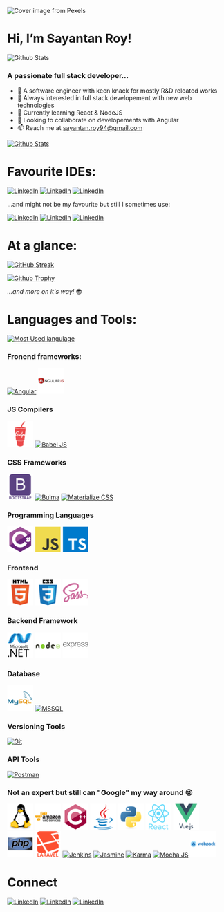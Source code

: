 ![Cover image from Pexels](https://images.pexels.com/photos/169573/pexels-photo-169573.jpeg?auto=compress&cs=tinysrgb&dpr=3&h=375&w=630)

# Hi, I’m Sayantan Roy!

![Github Stats](https://komarev.com/ghpvc/?username=dusk196&label=Profile%20views&color=blue&style=flat-square)

### A passionate full stack developer...

- 👋 A software engineer with keen knack for mostly R&D releated works
- 👀 Always interested in full stack developement with new web technologies
- 🌱 Currently learning React & NodeJS
- 💞️ Looking to collaborate on developements with Angular
- 📫 Reach me at sayantan.roy94@gmail.com

[![Github Stats](https://github-readme-stats.vercel.app/api?username=dusk196&show_icons=true&theme=vue-dark)](https://github-readme-stats.vercel.app/)

# Favourite IDEs:

[![LinkedIn](https://img.shields.io/badge/Visual_Studio_Code-0078D4?style=for-the-badge&logo=visual%20studio%20code&logoColor=white)](https://code.visualstudio.com/)
[![LinkedIn](https://img.shields.io/badge/Visual_Studio-5C2D91?style=for-the-badge&logo=visual%20studio&logoColor=white)](https://visualstudio.microsoft.com/)
[![LinkedIn](https://img.shields.io/badge/Notepad++-90E59A.svg?style=for-the-badge&logo=notepad%2B%2B&logoColor=black)](https://notepad-plus-plus.org/)

...and might not be my favourite but still I sometimes use:

[![LinkedIn](https://img.shields.io/badge/Eclipse-2C2255?style=for-the-badge&logo=eclipse&logoColor=white)](https://www.eclipse.org/)
[![LinkedIn](https://img.shields.io/badge/sublime_text-%23575757.svg?&style=for-the-badge&logo=sublime-text&logoColor=important)](https://www.sublimetext.com/)
[![LinkedIn](https://img.shields.io/badge/Atom-66595C?style=for-the-badge&logo=Atom&logoColor=white)](https://atom.io/)

# At a glance:

[![GitHub Streak](https://github-readme-streak-stats.herokuapp.com?user=dusk196&theme=vue-dark)](https://git.io/streak-stats)

[![Github Trophy](https://github-profile-trophy.vercel.app/?username=dusk196&theme=gruvbox&margin-w=15&no-bg=false&no-frame=false)](https://github.com/ryo-ma/github-profile-trophy)

*...and more on it's way!* 😎

# Languages and Tools:

[![Most Used langulage](https://github-readme-stats.vercel.app/api/top-langs/?username=dusk196&show_icons=true&theme=vue-dark)](https://github-readme-stats.vercel.app/)

### Fronend frameworks:

[<img src="https://angular.io/assets/images/logos/angular/angular.svg" height="60" alt="Angular" title="Angular" />](https://angular.io)
[<img src="https://raw.githubusercontent.com/devicons/devicon/master/icons/angularjs/angularjs-original-wordmark.svg" height="60" alt="AngularJS" title="AngularJS" />](https://angularjs.org/)

### JS Compilers

[<img src="https://raw.githubusercontent.com/devicons/devicon/master/icons/gulp/gulp-plain.svg" height="60" alt="Gulp JS" title="Gulp JS" />](https://gulpjs.com/)
[<img src="https://www.vectorlogo.zone/logos/babeljs/babeljs-icon.svg" height="60" alt="Babel JS" title="Babel JS" />](https://babeljs.io/)

### CSS Frameworks

[<img src="https://raw.githubusercontent.com/devicons/devicon/master/icons/bootstrap/bootstrap-plain-wordmark.svg" height="60" alt="Bootstrap" title="Bootstrap" />](https://getbootstrap.com/)
[<img src="https://raw.githubusercontent.com/gilbarbara/logos/804dc257b59e144eaca5bc6ffd16949752c6f789/logos/bulma.svg" height="60" alt="Bulma" title="Bulma" />](https://bulma.io/)
[<img src="https://raw.githubusercontent.com/prplx/svg-logos/5585531d45d294869c4eaab4d7cf2e9c167710a9/svg/materialize.svg" height="60" alt="Materialize CSS" title="Materialize CSS" />](https://materializecss.com/)

### Programming Languages

[<img src="https://raw.githubusercontent.com/devicons/devicon/master/icons/csharp/csharp-original.svg" height="60" alt="C#" title="C#" />](https://www.w3schools.com/cs/)
[<img src="https://raw.githubusercontent.com/devicons/devicon/master/icons/javascript/javascript-original.svg" height="60" alt="JavaScript" title="JavaScript" />](https://developer.mozilla.org/en-US/docs/Web/JavaScript/)
[<img src="https://raw.githubusercontent.com/devicons/devicon/master/icons/typescript/typescript-original.svg" height="60" alt="TypeScript" title="TypeScript" />](https://www.typescriptlang.org/)

### Frontend

[<img src="https://raw.githubusercontent.com/devicons/devicon/master/icons/html5/html5-original-wordmark.svg" height="60" alt="HTML" title="HTML" />](https://www.w3.org/html/)
[<img src="https://raw.githubusercontent.com/devicons/devicon/master/icons/css3/css3-original-wordmark.svg" height="60" alt="CSS" title="CSS" />](https://www.w3schools.com/css/)
[<img src="https://raw.githubusercontent.com/devicons/devicon/master/icons/sass/sass-original.svg" height="60" alt="SASS/SCSS" title="SASS/SCSS" />](https://sass-lang.com/)

### Backend Framework

[<img src="https://raw.githubusercontent.com/devicons/devicon/master/icons/dot-net/dot-net-original-wordmark.svg" height="60" alt=".NET Framework" title=".NET Framework" />](https://dotnet.microsoft.com/)
[<img src="https://raw.githubusercontent.com/devicons/devicon/master/icons/nodejs/nodejs-original-wordmark.svg" height="60" alt="Node JS" title="Node JS" />](https://nodejs.org/)
[<img src="https://raw.githubusercontent.com/devicons/devicon/master/icons/express/express-original-wordmark.svg" height="60" alt="Express JS" title="Express JS" />](https://expressjs.com/)

### Database

[<img src="https://raw.githubusercontent.com/devicons/devicon/master/icons/mysql/mysql-original-wordmark.svg" height="60" alt="MySQL" title="MySQL" />](https://www.mysql.com/)
[<img src="https://www.svgrepo.com/show/303229/microsoft-sql-server-logo.svg" height="60" alt="MSSQL" title="MSSQL" />](https://www.microsoft.com/en-us/sql-server/)

### Versioning Tools

[<img src="https://www.vectorlogo.zone/logos/git-scm/git-scm-icon.svg" height="60" alt="Git" title="Git" />](https://git-scm.com/)

### API Tools

[<img src="https://www.vectorlogo.zone/logos/getpostman/getpostman-icon.svg" height="60" alt="Postman" title="Postman" />](https://postman.com/)

### Not an expert but still can "Google" my way around 😜

[<img src="https://raw.githubusercontent.com/devicons/devicon/master/icons/linux/linux-original.svg" height="60" alt="Linux" title="Linux" />](https://www.linux.org/)
[<img src="https://raw.githubusercontent.com/devicons/devicon/master/icons/amazonwebservices/amazonwebservices-original-wordmark.svg" height="60" alt="AWS Console" title="AWS Console" />](https://aws.amazon.com/)
[<img src="https://raw.githubusercontent.com/devicons/devicon/master/icons/cplusplus/cplusplus-original.svg" height="60" alt="C++" title="C++" />](https://www.w3schools.com/cpp/)
[<img src="https://raw.githubusercontent.com/devicons/devicon/master/icons/java/java-original.svg" height="60" alt="Java" title="Java" />](https://www.java.com/)
[<img src="https://raw.githubusercontent.com/devicons/devicon/master/icons/python/python-original.svg" height="60" alt="Python" title="Python" />](https://www.python.org/)
[<img src="https://raw.githubusercontent.com/devicons/devicon/master/icons/react/react-original-wordmark.svg" height="60" alt="React" title="React" />](https://reactjs.org/)
[<img src="https://raw.githubusercontent.com/devicons/devicon/master/icons/vuejs/vuejs-original-wordmark.svg" height="60" alt="Vue JS" title="Vue JS" />](https://vuejs.org/)
[<img src="https://raw.githubusercontent.com/devicons/devicon/master/icons/php/php-original.svg" height="60" alt="PHP" title="PHP" />](https://www.php.net/)
[<img src="https://raw.githubusercontent.com/devicons/devicon/master/icons/laravel/laravel-plain-wordmark.svg" height="60" alt="Laravel" title="Laravel" />](https://laravel.com/)
[<img src="https://www.vectorlogo.zone/logos/jenkins/jenkins-icon.svg" height="60" alt="Jenkins" title="Jenkins" />](https://www.jenkins.io/)
[<img src="https://www.vectorlogo.zone/logos/jasmine/jasmine-icon.svg" height="60" alt="Jasmine" title="Jasmine" />](https://jasmine.github.io/)
[<img src="https://raw.githubusercontent.com/detain/svg-logos/780f25886640cef088af994181646db2f6b1a3f8/svg/karma.svg" height="60" alt="Karma" title="Karma" />](https://karma-runner.github.io/latest/index.html/)
[<img src="https://www.vectorlogo.zone/logos/mochajs/mochajs-icon.svg" height="60" alt="Mocha JS" title="Mocha JS" />](https://mochajs.org/)
[<img src="https://raw.githubusercontent.com/devicons/devicon/d00d0969292a6569d45b06d3f350f463a0107b0d/icons/webpack/webpack-original-wordmark.svg" height="60" alt="Webpack" title="Webpack" />](https://webpack.js.org/)

# Connect

[![LinkedIn](https://img.shields.io/badge/LinkedIn-0077B5?style=for-the-badge&logo=linkedin&logoColor=white)](https://www.linkedin.com/in/sayantan-roy94/)
[![LinkedIn](https://img.shields.io/badge/Facebook-1877F2?style=for-the-badge&logo=facebook&logoColor=white)](https://www.facebook.com/dusk196/)
[![LinkedIn](https://img.shields.io/badge/Twitter-1DA1F2?style=for-the-badge&logo=twitter&logoColor=white)](https://twitter.com/itsroy94)